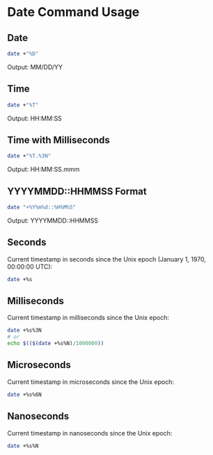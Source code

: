 # Date Command Usage

## Date

```bash
date +"%D"
```

Output: MM/DD/YY

## Time

```bash
date +"%T"
```

Output: HH:MM:SS

## Time with Milliseconds

```bash
date +"%T.%3N"
```

Output: HH:MM:SS.mmm

## YYYYMMDD::HHMMSS Format

```bash
date "+%Y%m%d::%H%M%S"
```

Output: YYYYMMDD::HHMMSS

## Seconds

Current timestamp in seconds since the Unix epoch (January 1, 1970, 00:00:00 UTC):

```bash
date +%s
```

## Milliseconds

Current timestamp in milliseconds since the Unix epoch:

```bash
date +%s%3N
# or
echo $(($(date +%s%N)/1000000))
```

## Microseconds

Current timestamp in microseconds since the Unix epoch:

```bash
date +%s%6N
```

## Nanoseconds

Current timestamp in nanoseconds since the Unix epoch:

```bash
date +%s%N
```
